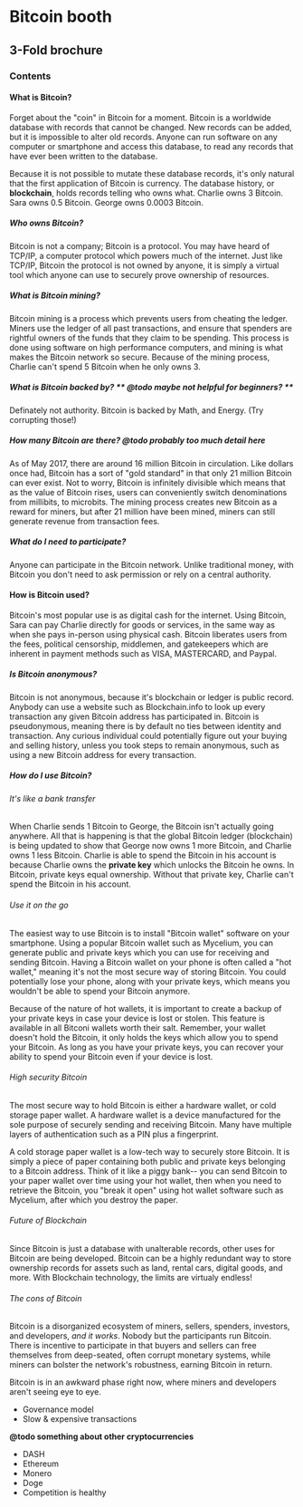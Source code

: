 # Bitcoin booth


## 3-Fold brochure

### Contents

#### What is Bitcoin?

Forget about the "coin" in Bitcoin for a moment. Bitcoin is a worldwide database with records that cannot be changed. New records can be added, but it is impossible to alter old records. Anyone can run software on any computer or smartphone and access this database, to read any records that have ever been written to the database.

Because it is not possible to mutate these database records, it's only natural that the first application of Bitcoin is currency. The database history, or **blockchain**, holds records telling who owns what. Charlie owns 3 Bitcoin. Sara owns 0.5 Bitcoin. George owns 0.0003 Bitcoin.

##### Who owns Bitcoin?

Bitcoin is not a company; Bitcoin is a protocol. You may have heard of TCP/IP, a computer protocol which powers much of the internet. Just like TCP/IP, Bitcoin the protocol is not owned by anyone, it is simply a virtual tool which anyone can use to securely prove ownership of resources.


##### What is Bitcoin mining?

Bitcoin mining is a process which prevents users from cheating the ledger. Miners use the ledger of all past transactions, and ensure that spenders are rightful owners of the funds that they claim to be spending. This process is done using software on high performance computers, and mining is what makes the Bitcoin network so secure. Because of the mining process, Charlie can't spend 5 Bitcoin when he only owns 3.


##### What is Bitcoin backed by? ** @todo maybe not helpful for beginners? **

Definately not authority. Bitcoin is backed by Math, and Energy. (Try corrupting those!)


##### How many Bitcoin are there? **@todo probably too much detail here**

As of May 2017, there are around 16 million Bitcoin in circulation. Like dollars once had, Bitcoin has a sort of "gold standard" in that only 21 million Bitcoin can ever exist. Not to worry, Bitcoin is infinitely divisible which means that as the value of Bitcoin rises, users can conveniently switch denominations from millibits, to microbits. The mining process creates new Bitcoin as a reward for miners, but after 21 million have been mined, miners can still generate revenue from transaction fees.


##### What do I need to participate?

Anyone can participate in the Bitcoin network. Unlike traditional money, with Bitcoin you don't need to ask permission or rely on a central authority. 


#### How is Bitcoin used?

Bitcoin's most popular use is as digital cash for the internet. Using Bitcoin, Sara can pay Charlie directly for goods or services, in the same way as when she pays in-person using physical cash. Bitcoin liberates users from the fees, political censorship, middlemen, and gatekeepers which are inherent in payment methods such as VISA, MASTERCARD, and Paypal.


##### Is Bitcoin anonymous?

Bitcoin is not anonymous, because it's blockchain or ledger is public record. Anybody can use a website such as Blockchain.info to look up every transaction any given Bitcoin address has participated in. Bitcoin is pseudonymous, meaning there is by default no ties between identity and transaction. Any curious individual could potentially figure out your buying and selling history, unless you took steps to remain anonymous, such as using a new Bitcoin address for every transaction.


##### How do I use Bitcoin?

###### It's like a bank transfer

When Charlie sends 1 Bitcoin to George, the Bitcoin isn't actually going anywhere. All that is happening is that the global Bitcoin ledger (blockchain) is being updated to show that George now owns 1 more Bitcoin, and Charlie owns 1 less Bitcoin. Charlie is able to spend the Bitcoin in his account is because Charlie owns the **private key** which unlocks the Bitcoin he owns. In Bitcoin, private keys equal ownership. Without that private key, Charlie can't spend the Bitcoin in his account.


###### Use it on the go

The easiest way to use Bitcoin is to install "Bitcoin wallet" software on your smartphone. Using a popular Bitcoin wallet such as Mycelium, you can generate public and private keys which you can use for receiving and sending Bitcoin. Having a Bitcoin wallet on your phone is often called a "hot wallet," meaning it's not the most secure way of storing Bitcoin. You could potentially lose your phone, along with your private keys, which means you wouldn't be able to spend your Bitcoin anymore.

Because of the nature of hot wallets, it is important to create a backup of your private keys in case your device is lost or stolen. This feature is available in all Bitconi wallets worth their salt. Remember, your wallet doesn't hold the Bitcoin, it only holds the keys which allow you to spend your Bitcoin. As long as you have your private keys, you can recover your ability to spend your Bitcoin even if your device is lost.


###### High security Bitcoin

The most secure way to hold Bitcoin is either a hardware wallet, or cold storage paper wallet. A hardware wallet is a device manufactured for the sole purpose of securely sending and receiving Bitcoin. Many have multiple layers of authentication such as a PIN plus a fingerprint.

A cold storage paper wallet is a low-tech way to securely store Bitcoin. It is simply a piece of paper containing both public and private keys belonging to a Bitcoin address. Think of it like a piggy bank-- you can send Bitcoin to your paper wallet over time using your hot wallet, then when you need to retrieve the Bitcoin, you "break it open" using hot wallet software such as Mycelium, after which you destroy the paper.


###### Future of Blockchain

Since Bitcoin is just a database with unalterable records, other uses for Bitcoin are being developed. Bitcoin can be a highly redundant way to store ownership records for assets such as land, rental cars, digital goods, and more. With Blockchain technology, the limits are virtualy endless!


###### The cons of Bitcoin

Bitcoin is a disorganized ecosystem of miners, sellers, spenders, investors, and developers, *and it works*. Nobody but the participants run Bitcoin. There is incentive to participate in that buyers and sellers can free themselves from deep-seated, often corrupt monetary systems, while miners can bolster the network's robustness, earning Bitcoin in return.

Bitcoin is in an awkward phase right now, where miners and developers aren't seeing eye to eye.


  * Governance model
  * Slow & expensive transactions


**@todo something about other cryptocurrencies**

  * DASH
  * Ethereum
  * Monero
  * Doge
  * Competition is healthy








